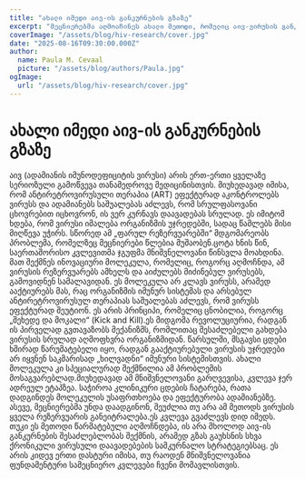 ```yaml
---
title: "ახალი იმედი აივ-ის განკურნების გზაზე"
excerpt: "მეცნიერებმა აღმოაჩინეს ახალი მეთოდი, რომელიც აივ-ვირუსის განკურნების შესაძლებლობას იძლევა. ეს არის დიდი ნაბიჯი მედიცინის ისტორიაში."
coverImage: "/assets/blog/hiv-research/cover.jpg"
date: "2025-08-16T09:30:00.000Z"
author:
  name: Paula M. Cevaal
  picture: "/assets/blog/authors/Paula.jpg"
ogImage:
  url: "/assets/blog/hiv-research/cover.jpg"
---
```


# ახალი იმედი აივ-ის განკურნების გზაზე

აივ (ადამიანის იმუნოდეფიციტის ვირუსი) არის ერთ-ერთი ყველაზე სერიოზული გამოწვევა თანამედროვე მედიცინისთვის. მიუხედავად იმისა, რომ ანტირეტროვირუსული თერაპია (ART) ეფექტურად აკონტროლებს ვირუსს და ადამიანებს საშუალებას აძლევს, რომ სრულფასოვანი ცხოვრებით იცხოვრონ, ის ვერ კურნავს დაავადებას სრულად. ეს იმიტომ ხდება, რომ ვირუსი იმალება ორგანიზმის უჯრედებში, სადაც წამლებს მისი მიღწევა უჭირს. სწორედ ამ „ფარულ რეზერვუარებში“ მდგომარეობს პრობლემა, რომელზეც მეცნიერები წლებია მუშაობენ.ცოტა ხნის წინ, საერთაშორისო კვლევითმა ჯგუფმა მნიშვნელოვანი წინსვლა მოახდინა. მათ შექმნეს ინოვაციური მოლეკულა, რომელიც, როგორც აღმოჩნდა, ამ ვირუსის რეზერვუარებს ამხელს და აიძულებს მიძინებულ ვირუსებს, გამოვიდნენ სამალავიდან. ეს მოლეკულა არ კლავს ვირუსს, არამედ ააქტიურებს მას, რაც ორგანიზმის იმუნურ სისტემას და არსებულ ანტირეტროვირუსულ თერაპიას საშუალებას აძლევს, რომ ვირუსს ეფექტურად შეუტიონ. ეს არის პრინციპი, რომელიც ცნობილია, როგორც „შეხედე და მოკალი“ (Kick and Kill).ეს მიდგომა რევოლუციურია, რადგან ის პირველად გვთავაზობს მექანიზმს, რომლითაც შესაძლებელი გახდება ვირუსის სრულად აღმოფხვრა ორგანიზმიდან. წარსულში, მსგავსი ცდები ხშირად წარუმატებელი იყო, რადგან გააქტიურებული ვირუსის უჯრედები არ იყვნენ საკმარისად „ხილვადნი“ იმუნური სისტემისთვის. ახალი მოლეკულა კი სპეციალურად შექმნილია ამ პრობლემის მოსაგვარებლად.მიუხედავად ამ მნიშვნელოვანი გარღვევისა, კვლევა ჯერ ადრეულ ეტაპზეა. საჭიროა კლინიკური ცდების ჩატარება, რათა დადგინდეს მოლეკულის უსაფრთხოება და ეფექტურობა ადამიანებზე. ასევე, მეცნიერებმა უნდა დაადგინონ, შეუძლია თუ არა ამ მეთოდს ვირუსის ყველა რეზერვუარის განეიტრალება.ეს კვლევა გვაძლევს დიდ იმედს. თუკი ეს მეთოდი წარმატებული აღმოჩნდება, ის არა მხოლოდ აივ-ის განკურნების შესაძლებლობას შექმნის, არამედ გზას გაუხსნის სხვა ქრონიკული ვირუსული დაავადებების სამკურნალო სტრატეგიებსაც. ეს არის კიდევ ერთი დასტური იმისა, თუ რაოდენ მნიშვნელოვანია ფუნდამენტური სამეცნიერო კვლევები ჩვენი მომავლისთვის.
